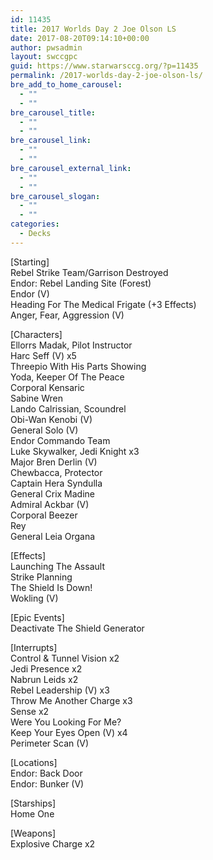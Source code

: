 ```yaml
---
id: 11435
title: 2017 Worlds Day 2 Joe Olson LS
date: 2017-08-20T09:14:10+00:00
author: pwsadmin
layout: swccgpc
guid: https://www.starwarsccg.org/?p=11435
permalink: /2017-worlds-day-2-joe-olson-ls/
bre_add_to_home_carousel:
  - ""
  - ""
bre_carousel_title:
  - ""
  - ""
bre_carousel_link:
  - ""
  - ""
bre_carousel_external_link:
  - ""
  - ""
bre_carousel_slogan:
  - ""
  - ""
categories:
  - Decks
---
```

[Starting]  
Rebel Strike Team/Garrison Destroyed  
Endor: Rebel Landing Site (Forest)  
Endor (V)  
Heading For The Medical Frigate (+3 Effects)  
Anger, Fear, Aggression (V)

[Characters]  
Ellorrs Madak, Pilot Instructor  
Harc Seff (V) x5  
Threepio With His Parts Showing  
Yoda, Keeper Of The Peace  
Corporal Kensaric  
Sabine Wren  
Lando Calrissian, Scoundrel  
Obi-Wan Kenobi (V)  
General Solo (V)  
Endor Commando Team  
Luke Skywalker, Jedi Knight x3  
Major Bren Derlin (V)  
Chewbacca, Protector  
Captain Hera Syndulla  
General Crix Madine  
Admiral Ackbar (V)  
Corporal Beezer  
Rey  
General Leia Organa

[Effects]  
Launching The Assault  
Strike Planning  
The Shield Is Down!  
Wokling (V)

[Epic Events]  
Deactivate The Shield Generator

[Interrupts]  
Control & Tunnel Vision x2  
Jedi Presence x2  
Nabrun Leids x2  
Rebel Leadership (V) x3  
Throw Me Another Charge x3  
Sense x2  
Were You Looking For Me?  
Keep Your Eyes Open (V) x4  
Perimeter Scan (V)

[Locations]  
Endor: Back Door  
Endor: Bunker (V)

[Starships]  
Home One

[Weapons]  
Explosive Charge x2